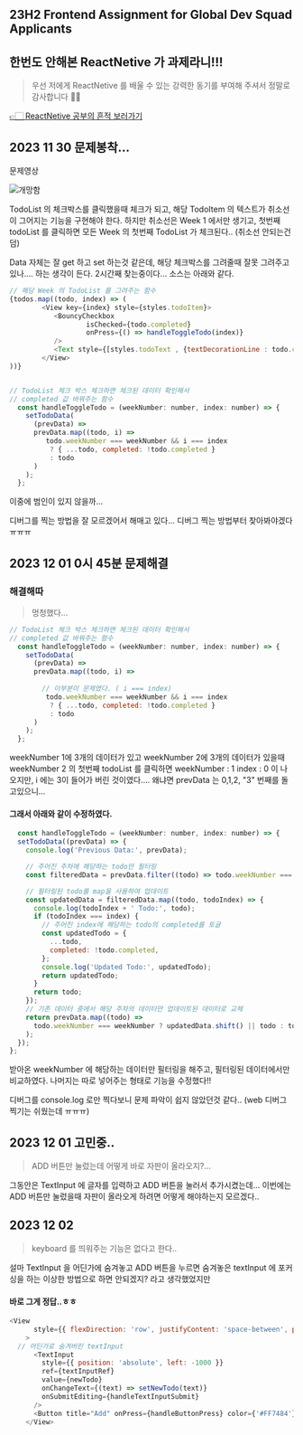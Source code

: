 ## 23H2 Frontend Assignment for Global Dev Squad Applicants 


## 한번도 안해본 ReactNetive 가 과제라니!!!

> 우선 저에게 ReactNetive 를 배울 수 있는 강력한 동기를 부여해 주셔서 정말로 감사합니다 🥲🥲

[👉🏻 ReactNetive 공부의 흔적 보러가기 ](https://velog.io/@dpwns108)



## 2023 11 30 문제봉착... 

문제영상

![개망함](https://github.com/CHOIYEJUN/MMtalk_Test/assets/87467631/494e85e2-fb5e-45e8-aa8d-8263b1fe6b5c)

TodoList 의 체크박스를 클릭했을때 체크가 되고,  해당 TodoItem 의 텍스트가 취소선이 그어지는 기능을 구현해야 한다. 
하지만 취소선은 Week 1 에서만 생기고, 
첫번째 todoList 를 클릭하면 모든 Week 의 첫번째 TodoList 가 체크된다..  (취소선 안되는건 덤)

Data 자체는 잘 get 하고 set 하는것 같은데,  해당 체크박스를 그려줄때  잘못 그려주고 있나.... 하는 생각이 든다.
2시간째 찾는중이다... 소스는 아래와 같다.

```javascript
// 해당 Week 의 TodoList 를 그려주는 함수 
{todos.map((todo, index) => (
        <View key={index} style={styles.todoItem}>
           <BouncyCheckbox
                   isChecked={todo.completed}
                   onPress={() => handleToggleTodo(index)}
           />
           <Text style={[styles.todoText , {textDecorationLine : todo.completed ? 'line-through' : 'none' } ]}>{todo.content}</Text>
        </View>
))}


// TodoList 체크 박스 체크하면 체크된 데이터 확인해서 
// completed 값 바꿔주는 함수
  const handleToggleTodo = (weekNumber: number, index: number) => {
    setTodoData(
      (prevData) =>
      prevData.map((todo, i) =>
         todo.weekNumber === weekNumber && i === index
          ? { ...todo, completed: !todo.completed }
          : todo
      )
    );
  };

```
이중에 범인이 있지 않을까... 

디버그를 찍는 방법을 잘 모르겠어서 해매고 있다... 
디버그 찍는 방법부터 찾아봐야겠다ㅠㅠㅠ


## 2023 12 01 0시 45분  문제해결

### 해결해따

> 멍청했다...

```javascript
// TodoList 체크 박스 체크하면 체크된 데이터 확인해서 
// completed 값 바꿔주는 함수
  const handleToggleTodo = (weekNumber: number, index: number) => {
    setTodoData(
      (prevData) =>
      prevData.map((todo, i) =>
        
        // 이부분이 문제였다. ( i === index)
         todo.weekNumber === weekNumber && i === index
          ? { ...todo, completed: !todo.completed }
          : todo
      )
    );
  };
```
weekNumber 1에 3개의 데이터가 있고 weekNumber 2에 3개의 데이터가 있을때
weekNumber 2 의 첫번째 todoList 를 클릭하면 weekNumber : 1 index : 0 이 나오지만,
i 에는 3이 들어가 버린 것이였다.... 왜냐면 prevData 는 0,1,2, "3" 번째를 돌고있으니...

#### 그래서 아래와 같이 수정하였다. 

```javascript
  const handleToggleTodo = (weekNumber: number, index: number) => {
  setTodoData((prevData) => {
    console.log('Previous Data:', prevData);

    // 주어진 주차에 해당하는 todo만 필터링
    const filteredData = prevData.filter((todo) => todo.weekNumber === weekNumber);

    // 필터링된 todo를 map을 사용하여 업데이트
    const updatedData = filteredData.map((todo, todoIndex) => {
      console.log(todoIndex + ' Todo:', todo);
      if (todoIndex === index) {
        // 주어진 index에 해당하는 todo의 completed를 토글
        const updatedTodo = {
          ...todo,
          completed: !todo.completed,
        };
        console.log('Updated Todo:', updatedTodo);
        return updatedTodo;
      }
      return todo;
    });
    // 기존 데이터 중에서 해당 주차의 데이터만 업데이트된 데이터로 교체
    return prevData.map((todo) =>
      todo.weekNumber === weekNumber ? updatedData.shift() || todo : todo
    );
  });
};
```
받아온 weekNumber 에 해당하는 데이터만 필터링을 해주고,
필터링된 데이터에서만 비교하였다.
나머지는 따로 넣어주는 형태로 기능을 수정했다!!

디버그를 console.log 로만 찍다보니 문제 파악이 쉽지 않았던것 같다..
(web 디버그 찍기는 쉬웠는데 ㅠㅠㅠ)

## 2023 12 01  고민중.. 

> ADD 버튼만 눌렀는데 어떻게 바로 자판이 올라오지?...

그동안은 TextInput 에 글자를 입력하고 ADD 버튼을 눌러서 추가시켰는데... 
이번에는 ADD 버튼만 눌렀을때 자판이 올라오게 하려면 어떻게 해야하는지 모르겠다..

## 2023 12 02 

> keyboard 를 띄워주는 기능은 없다고 한다..

설마 TextInput 을 어딘가에 숨겨놓고 ADD 버튼을 누르면 숨겨놓은 textInput 에 포커싱을 하는
이상한 방법으로 하면 안되겠지? 라고 생각했었지만

#### 바로 그게 정답..ㅎㅎ

```javascript
<View 
      style={{ flexDirection: 'row', justifyContent: 'space-between', paddingHorizontal: 20, alignItems: 'center' }}
    >
  // 어딘가로 숨겨버린 textInput
      <TextInput
        style={{ position: 'absolute', left: -1000 }}
        ref={textInputRef}
        value={newTodo}
        onChangeText={(text) => setNewTodo(text)}
        onSubmitEditing={handleTextInputSubmit}
      />
      <Button title="Add" onPress={handleButtonPress} color={'#FF7484'} />
    </View>
````
